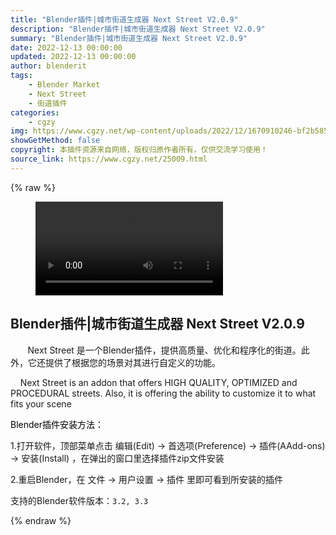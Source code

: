 ```yaml
---
title: "Blender插件|城市街道生成器 Next Street V2.0.9"
description: "Blender插件|城市街道生成器 Next Street V2.0.9"
summary: "Blender插件|城市街道生成器 Next Street V2.0.9"
date: 2022-12-13 00:00:00
updated: 2022-12-13 00:00:00
author: blenderit
tags: 
    - Blender Market
    - Next Street
    - 街道插件
categories:
    - cgzy
img: https://www.cgzy.net/wp-content/uploads/2022/12/1670910246-bf2b585aaeb7a04.jpg
showGetMethod: false
copyright: 本插件资源来自网络，版权归原作者所有，仅供交流学习使用！
source_link: https://www.cgzy.net/25009.html
---
```


{% raw %}
<figure class="wp-block-video aligncenter"><video controls src="https://cloud.video.taobao.com/play/u/717183932/p/1/e/6/t/1/390241532568.mp4"></video></figure><div class="wp-block-pandastudio-title"><div class="title_style_01"><h2 id="h2-0">Blender插件|城市街道生成器 Next Street V2.0.9</h2></div></div><p class="is-style-text-indent-2em">       Next Street 是一个Blender插件，提供高质量、优化和程序化的街道。此外，它还提供了根据您的场景对其进行自定义的功能。</p><p>    Next Street is an addon that offers HIGH QUALITY, OPTIMIZED and PROCEDURAL streets. Also, it is offering the ability to customize it to what fits your scene</p><p><mark style="background-color:rgba(0, 0, 0, 0)" class="has-inline-color has-vivid-red-color">Blender插件安装方法：</mark></p><p>1.打开软件，顶部菜单点击 编辑(Edit) → 首选项(Preference) → 插件(AAdd-ons) → 安装(Install) ，在弹出的窗口里选择插件zip文件安装</p><p>2.重启Blender，在 文件 → 用户设置 → 插件 里即可看到所安装的插件</p><div class="wp-block-pandastudio-tips"><div class="tip success "><p>支持的Blender软件版本：<code>3.2, 3.3</code></p>
</div></div>
<div style="display: none">cgzy</div>
{% endraw %}